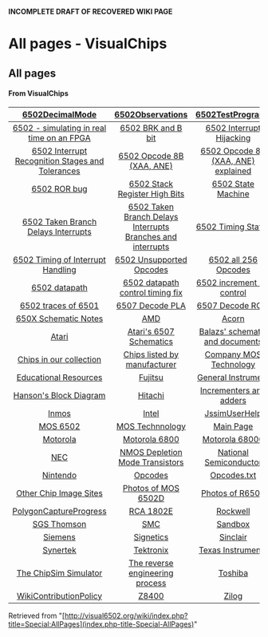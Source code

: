 **INCOMPLETE DRAFT OF RECOVERED WIKI PAGE**

# All pages - VisualChips

## All pages

#### From VisualChips

| [6502DecimalMode](index.php-title-6502DecimalMode) | [6502Observations](index.php-title-6502Observations) | [6502TestPrograms](index.php-title-6502TestPrograms) |
|:---:|:---:|:---:|
| [6502 - simulating in real time on an FPGA](index.php-title-6502_-_simulating_in_real_time_on_an_FPGA) | [6502 BRK and B bit](index.php-title-6502_BRK_and_B_bit) | [6502 Interrupt Hijacking](index.php-title-6502_Interrupt_Hijacking) |
| [6502 Interrupt Recognition Stages and Tolerances](index.php-title-6502_Interrupt_Recognition_Stages_and_Tolerances) | [6502 Opcode 8B (XAA, ANE)](index.php-title-6502_Opcode_8B_~XAA~_ANE~) | [6502 Opcode 8B (XAA, ANE) explained](index.php-title-6502_Opcode_8B_~XAA~_ANE~_explained) |
| [6502 ROR bug](index.php-title-6502_ROR_bug) | [6502 Stack Register High Bits](index.php-title-6502_Stack_Register_High_Bits) | [6502 State Machine](index.php-title-6502_State_Machine) |
| [6502 Taken Branch Delays Interrupts](index.php-title-6502_Taken_Branch_Delays_Interrupts) | [6502 Taken Branch Delays Interrupts Branches and interrupts](index.php-title-6502_Taken_Branch_Delays_Interrupts_Branches_and_interrupts) | [6502 Timing States](index.php-title-6502_Timing_States) |
| [6502 Timing of Interrupt Handling](index.php-title-6502_Timing_of_Interrupt_Handling) | [6502 Unsupported Opcodes](index.php-title-6502_Unsupported_Opcodes) | [6502 all 256 Opcodes](index.php-title-6502_all_256_Opcodes) |
| [6502 datapath](index.php-title-6502_datapath) | [6502 datapath control timing fix](index.php-title-6502_datapath_control_timing_fix) | [6502 increment PC control](index.php-title-6502_increment_PC_control) |
| [6502 traces of 6501](index.php-title-6502_traces_of_6501) | [6507 Decode PLA](index.php-title-6507_Decode_PLA) | [6507 Decode ROM](index.php-title-6507_Decode_ROM) |
| [650X Schematic Notes](index.php-title-650X_Schematic_Notes) | [AMD](index.php-title-AMD) | [Acorn](index.php-title-Acorn) |
| [Atari](index.php-title-Atari) | [Atari's 6507 Schematics](index.php-title-Atari~27s_6507_Schematics) | [Balazs' schematic and documents](index.php-title-Balazs~27_schematic_and_documents) |
| [Chips in our collection](index.php-title-Chips_in_our_collection) | [Chips listed by manufacturer](index.php-title-Chips_listed_by_manufacturer) | [Company MOS Technology](index.php-title-Company_MOS_Technology) |
| [Educational Resources](index.php-title-Educational_Resources) | [Fujitsu](index.php-title-Fujitsu) | [General Instrument](index.php-title-General_Instrument) |
| [Hanson's Block Diagram](index.php-title-Hanson~27s_Block_Diagram) | [Hitachi](index.php-title-Hitachi) | [Incrementers and adders](index.php-title-Incrementers_and_adders) |
| [Inmos](index.php-title-Inmos) | [Intel](index.php-title-Intel) | [JssimUserHelp](index.php-title-JssimUserHelp) |
| [MOS 6502](index.php-title-MOS_6502) | [MOS Technnology](index.php-title-MOS_Technnology) | [Main Page](index.php-title-Main_Page) |
| [Motorola](index.php-title-Motorola) | [Motorola 6800](index.php-title-Motorola_6800) | [Motorola 68000](index.php-title-Motorola_68000) |
| [NEC](index.php-title-NEC) | [NMOS Depletion Mode Transistors](index.php-title-NMOS_Depletion_Mode_Transistors) | [National Semiconductor](index.php-title-National_Semiconductor) |
| [Nintendo](index.php-title-Nintendo) | [Opcodes](index.php-title-Opcodes) | [Opcodes.txt](index.php-title-Opcodes.txt) |
| [Other Chip Image Sites](index.php-title-Other_Chip_Image_Sites) | [Photos of MOS 6502D](index.php-title-Photos_of_MOS_6502D) | [Photos of R6502](index.php-title-Photos_of_R6502) |
| [PolygonCaptureProgress](index.php-title-PolygonCaptureProgress) | [RCA 1802E](index.php-title-RCA_1802E) | [Rockwell](index.php-title-Rockwell) |
| [SGS Thomson](index.php-title-SGS_Thomson) | [SMC](index.php-title-SMC) | [Sandbox](index.php-title-Sandbox) |
| [Siemens](index.php-title-Siemens) | [Signetics](index.php-title-Signetics) | [Sinclair](index.php-title-Sinclair) |
| [Synertek](index.php-title-Synertek) | [Tektronix](index.php-title-Tektronix) | [Texas Instruments](index.php-title-Texas_Instruments) |
| [The ChipSim Simulator](index.php-title-The_ChipSim_Simulator) | [The reverse engineering process](index.php-title-The_reverse_engineering_process) | [Toshiba](index.php-title-Toshiba) |
| [WikiContributionPolicy](index.php-title-WikiContributionPolicy) | [Z8400](index.php-title-Z8400) | [Zilog](index.php-title-Zilog) |

Retrieved from "[http://visual6502.org/wiki/index.php?title=Special:AllPages](index.php-title-Special-AllPages)"

